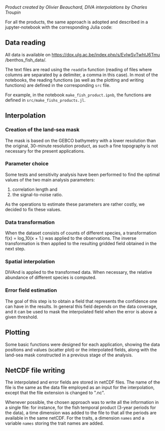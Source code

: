 *Product created by Olivier Beauchard, DIVA interpolations by Charles Troupin*

For all the products, the same approach is adopted and described in a jupyter-notebook with the corresponding Julia code:

## Data reading

All data is available on https://dox.ulg.ac.be/index.php/s/EvIwSvTwhtJ6Tmu /benthos_fish_data/.

The text files are read using the `readdlm` function (reading of files where columns are separated by a delimiter, a comma in this case).
In most of the notebooks, the reading functions (as well as the plotting and writing functions) are defined in the corresponding `src` file.

For example, in the notebook `make_fish_product.ipnb`, the functions are defined in `src/make_fishs_products.jl`.

## Interpolation

### Creation of the land-sea mask

The mask is based on the GEBCO bathymetry with a lower resolution than the original, 30-minute resolution product, as such a fine topography is not necessary for the present applications. 

### Parameter choice

Some tests and sensitivity analysis have been performed to find the optimal values of the two main analysis parameters:
1. correlation length and 
2. the signal-to-noise ratio.

As the operations to estimate these parameters are rather costly, we decided to fix these values.

### Data transformation

When the dataset consists of counts of different species, a transformation f(x) = log_10(x + 1.) was applied to the observations. The inverse transformation is then applied to the resulting gridded field obtained in the next step.

### Spatial interpolation

DIVAnd is applied to the transformed data. When necessary, the relative abundance of different species is computed. 

### Error field estimation

The goal of this step is to obtain a field that represents the confidence one can have in the results. In general this field depends on the data coverage, and it can be used to mask the interpolated field when the error is above a given threshold.

## Plotting

Some basic functions were designed for each application, showing the data positions and values (scatter plot) or the interpolated fields, along with the land-sea mask constructed in a previous stage of the analysis.

## NetCDF file writing

The interpolated and error fields are stored in netCDF files.
The name of the file is the same as the data file employed as an input for the interpolation, except that the file extension is changed to ".nc".

Whenever possible, the chosen approach was to write all the information in a single file: for instance, for the fish temporal product (3-year periods for the data), a time dimension was added to the file to that all the periods are available in the same netCDF. For the traits, a dimension `names` and a variable `names` storing the trait names are added.
